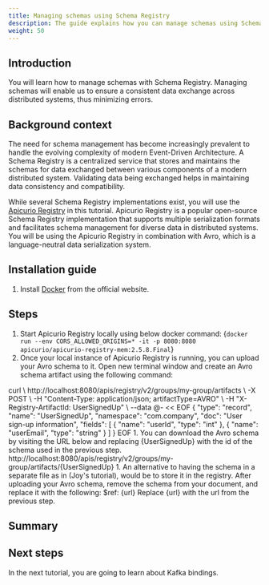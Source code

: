 ```yaml
---
title: Managing schemas using Schema Registry
description: The guide explains how you can manage schemas using Schema Registry.
weight: 50
---
```


## Introduction
You will learn how to manage schemas with Schema Registry. Managing schemas will enable us to ensure a consistent data exchange across distributed systems, thus minimizing errors.

## Background context
The need for schema management has become increasingly prevalent to handle the evolving complexity of modern Event-Driven Architecture. A Schema Registry is a centralized service that stores and maintains the schemas for data exchanged between various components of a modern distributed system. Validating data being exchanged helps in maintaining data consistency and compatibility. 

While several Schema Registry implementations exist, you will use the [Apicurio Registry](https://www.apicur.io/registry/) in this tutorial. Apicurio Registry is a popular open-source Schema Registry implementation that supports multiple serialization formats and facilitates schema management for diverse data in distributed systems. You will be using the Apicurio Registry in combination with Avro, which is a language-neutral data serialization system.

## Installation guide
1. Install [Docker](https://docs.docker.com/engine/install/) from the official website.

## Steps
1. Start Apicurio Registry locally using below docker command:
    <CodeBlock language="bash">
    {`docker run --env CORS_ALLOWED_ORIGINS=* -it -p 8080:8080 apicurio/apicurio-registry-mem:2.5.8.Final`}
    </CodeBlock>
2. Once your local instance of Apicurio Registry is running, you can upload your Avro schema to it. Open new terminal window and create an Avro schema artifact using the following command:
<CodeBlock>
curl \
http://localhost:8080/apis/registry/v2/groups/my-group/artifacts \
-X POST  \
-H "Content-Type: application/json; artifactType=AVRO" \
-H "X-Registry-ArtifactId: UserSignedUp" \
--data @- << EOF
{
  "type": "record",
  "name": "UserSignedUp",
  "namespace": "com.company",
  "doc": "User sign-up information",
  "fields": [
    {
      "name": "userId",
      "type": "int"
    },
    {
      "name": "userEmail",
      "type": "string"
    }
  ]
}
EOF
</CodeBlock>
1. You can download the Avro schema by visiting the URL below and replacing {UserSignedUp} with the id of the schema used in the previous step.
http://localhost:8080/apis/registry/v2/groups/my-group/artifacts/{UserSignedUp}
1. An alternative to having the schema in a separate file as in (Joy's tutorial), would be to store it in the registry. After uploading your Avro schema, remove the schema from your document, and replace it with the following:
$ref: {url}
Replace {url} with the url from the previous step.

## Summary

## Next steps
In the next tutorial, you are going to learn about Kafka bindings.
